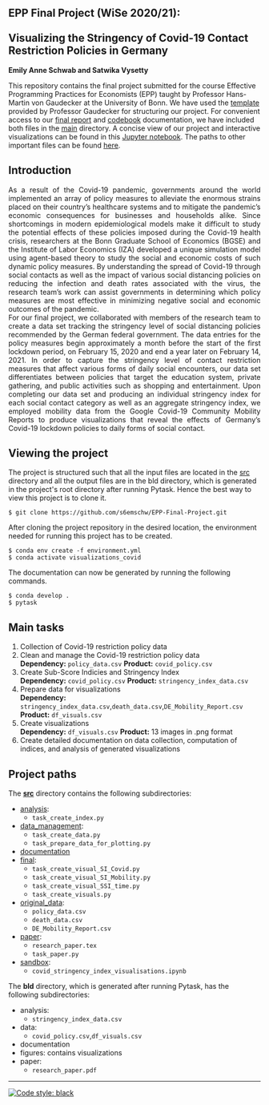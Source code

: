 ## EPP Final Project (WiSe 2020/21): <br /> <br /> Visualizing the Stringency of Covid-19 Contact Restriction Policies in Germany
**Emily Anne Schwab and Satwika Vysetty**

This repository contains the final project submitted for the course Effective Programming Practices for Economists (EPP) taught by Professor Hans-Martin von Gaudecker at the University of Bonn. We have used the [template](https://econ-project-templates.readthedocs.io/en/stable/index.html) provided by Professor Gaudecker for structuring our project. For convenient access to our [final report](https://github.com/s6emschw/EPP-Final-Project/blob/master/research_paper.pdf) and [codebook](https://github.com/s6emschw/EPP-Final-Project/blob/master/codebook.md) documentation, we have included both files in the [main](https://github.com/s6emschw/EPP-Final-Project) directory. A concise view of our project and interactive visualizations can be found in this  [Jupyter notebook](https://github.com/s6emschw/EPP-Final-Project/blob/master/src/sandbox/covid_stringency_index_visualisations.ipynb). The paths to other important files can be found [here](#project-paths).

## Introduction
<p align="justify">
As a result of the Covid-19 pandemic, governments around the world implemented an array of policy measures to alleviate the enormous strains placed on their country’s healthcare systems and to mitigate the pandemic’s economic consequences for businesses and households alike. Since shortcomings in modern epidemiological models make it difficult to study the potential effects of these policies imposed during the Covid-19 health crisis, researchers at the Bonn Graduate School of Economics (BGSE) and the Institute of Labor Economics (IZA) developed a unique simulation model using agent-based theory to study the social and economic costs of such dynamic policy measures. By understanding the spread of Covid-19 through social contacts as well as the impact of various social distancing policies on reducing the infection and death rates associated with the virus, the research team’s work can assist governments in determining which policy measures are most effective in minimizing negative social and economic outcomes of the pandemic. <br />
For our final project, we collaborated with members of the research team to create a data set tracking the stringency level of social distancing policies recommended by the German federal government. The data entries for the policy measures begin approximately a month before the start of the first lockdown period, on February 15, 2020 and end a year later on February 14, 2021. In order to capture the stringency level of contact restriction measures that affect various forms of daily social encounters, our data set differentiates between policies that target the education system, private gathering, and public activities such as shopping and entertainment. Upon completing our data set and producing an individual stringency index for each social contact category as well as an aggregate stringency index, we employed mobility data from the Google Covid-19 Community Mobility Reports to produce visualizations that reveal the effects of Germany’s Covid-19 lockdown policies to daily forms of social contact.
</p>

## Viewing the project
The project is structured such that all the input files are located in the [src](https://github.com/s6emschw/EPP-Final-Project/tree/master/src) directory and all the output files are in the bld directory, which is generated in the project's root directory after running Pytask. Hence the best way to view this project is to clone it.
```
$ git clone https://github.com/s6emschw/EPP-Final-Project.git
```
After cloning the project repository in the desired location, the environment needed for running this project has to be created.
```
$ conda env create -f environment.yml
$ conda activate visualizations_covid
```
The documentation can now be generated by running the following commands.
```
$ conda develop .
$ pytask
```

## Main tasks
1. Collection of Covid-19 restriction policy data
2. Clean and manage the Covid-19 restriction policy data <br />
**Dependency:** `policy_data.csv` **Product:** `covid_policy.csv`
3. Create Sub-Score Indicies and Stringency Index <br />
**Dependency:** `covid_policy.csv` **Product:** `stringency_index_data.csv`
4. Prepare data for visualizations <br />
**Dependency:** `stringency_index_data.csv`,`death_data.csv`,`DE_Mobility_Report.csv` **Product:** `df_visuals.csv`
5. Create visualizations <br />
**Dependency:** `df_visuals.csv` **Product:** 13 images in .png format
6. Create detailed documentation on data collection, computation of indices, and analysis of generated visualizations

## Project paths
The [**src**](https://github.com/s6emschw/EPP-Final-Project/tree/master/src) directory contains the following subdirectories:
- [analysis](https://github.com/s6emschw/EPP-Final-Project/tree/master/src/analysis):
   - `task_create_index.py`
- [data_management](https://github.com/s6emschw/EPP-Final-Project/tree/master/src/data_management):
   - `task_create_data.py`
   - `task_prepare_data_for_plotting.py`
- [documentation](https://github.com/s6emschw/EPP-Final-Project/tree/master/src/documentation)
- [final](https://github.com/s6emschw/EPP-Final-Project/tree/master/src/final):
   - `task_create_visual_SI_Covid.py`
   - `task_create_visual_SI_Mobility.py`
   - `task_create_visual_SSI_time.py`
   - `task_create_visuals.py`
- [original_data](https://github.com/s6emschw/EPP-Final-Project/tree/master/src/original_data):
   - `policy_data.csv`
   - `death_data.csv`
   - `DE_Mobility_Report.csv`
- [paper](https://github.com/s6emschw/EPP-Final-Project/tree/master/src/paper):
   - `research_paper.tex`
   - `task_paper.py`
- [sandbox](https://github.com/s6emschw/EPP-Final-Project/tree/master/src/sandbox):
   - `covid_stringency_index_visualisations.ipynb`

The **bld** directory, which is generated after running Pytask, has the following subdirectories:
- analysis:
   - `stringency_index_data.csv`
- data:
   - `covid_policy.csv`,`df_visuals.csv`
- documentation
- figures: contains visualizations
- paper:
   - `research_paper.pdf`
---
 <a href="https://github.com/psf/black"><img alt="Code style: black" src="https://img.shields.io/badge/code%20style-black-000000.svg"></a>
